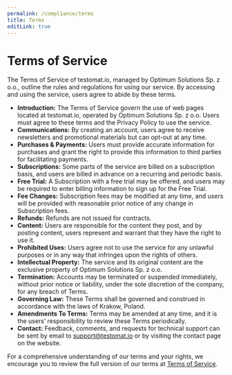 ```yaml
---
permalink: /compliance/terms
title: Terms
editLink: true
---
```


# Terms of Service

The Terms of Service of testomat.io, managed by Optimum Solutions Sp. z o.o., outline the rules and regulations for using our service. By accessing and using the service, users agree to abide by these terms.

- **Introduction:** The Terms of Service govern the use of web pages located at testomat.io, operated by Optimum Solutions Sp. z o.o. Users must agree to these terms and the Privacy Policy to use the service.
- **Communications:** By creating an account, users agree to receive newsletters and promotional materials but can opt-out at any time.
- **Purchases & Payments:** Users must provide accurate information for purchases and grant the right to provide this information to third parties for facilitating payments.
- **Subscriptions:** Some parts of the service are billed on a subscription basis, and users are billed in advance on a recurring and periodic basis.
- **Free Trial:** A Subscription with a free trial may be offered, and users may be required to enter billing information to sign up for the Free Trial.
- **Fee Changes:** Subscription fees may be modified at any time, and users will be provided with reasonable prior notice of any change in Subscription fees.
- **Refunds:** Refunds are not issued for contracts.
- **Content:** Users are responsible for the content they post, and by posting content, users represent and warrant that they have the right to use it.
- **Prohibited Uses:** Users agree not to use the service for any unlawful purposes or in any way that infringes upon the rights of others.
- **Intellectual Property:** The service and its original content are the exclusive property of Optimum Solutions Sp. z o.o.
- **Termination:** Accounts may be terminated or suspended immediately, without prior notice or liability, under the sole discretion of the company, for any breach of Terms.
- **Governing Law:** These Terms shall be governed and construed in accordance with the laws of Krakow, Poland.
- **Amendments To Terms:** Terms may be amended at any time, and it is the users’ responsibility to review these Terms periodically.
- **Contact:** Feedback, comments, and requests for technical support can be sent by email to support@testomat.io or by visiting the contact page on the website.

For a comprehensive understanding of our terms and your rights, we encourage you to review the full version of our terms at [Terms of Service](https://testomat.io/terms). 